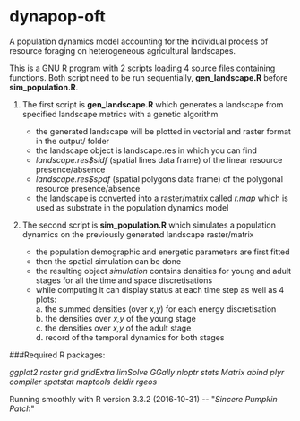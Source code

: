 # dynapop-oft

A population dynamics model accounting for the individual process of resource foraging on heterogeneous agricultural landscapes.

This is a GNU R program with 2 scripts loading 4 source files containing functions. Both script need to be run sequentially, __gen_landscape.R__ before __sim_population.R__.


1. The first script is __gen_landscape.R__ which generates a landscape from specified landscape metrics with a genetic algorithm  
      * the generated landscape will be plotted in vectorial and raster format in the output/ folder  
      * the landscape object is landscape.res in which you can find  
      * _landscape.res$sldf_ (spatial lines data frame) of the linear resource presence/absence  
      * _landscape.res$spdf_ (spatial polygons data frame) of the polygonal resource presence/absence  
      * the landscape is converted into a raster/matrix called _r.map_ which is used as substrate in the population dynamics model  
      
      
2. The second script is __sim_population.R__ which simulates a population dynamics on the previously generated landscape raster/matrix  
     * the population demographic and energetic parameters are first fitted  
     * then the spatial simulation can be done  
     * the resulting object _simulation_ contains densities for young and adult stages for all the time and space discretisations  
     * while computing it can display status at each time step as well as 4 plots:  
          a. the summed densities (over _x,y_) for each energy discretisation  
          b. the densities over _x,y_ of the young stage  
          c. the densities over _x,y_ of the adult stage  
          d. record of the temporal dynamics for both stages
            

###Required R packages:

_ggplot2
raster
grid
gridExtra
limSolve
GGally
nloptr
stats
Matrix
abind
plyr
compiler
spatstat
maptools
deldir
rgeos_

Running smoothly with R version 3.3.2 (2016-10-31) -- "_Sincere Pumpkin Patch_"
